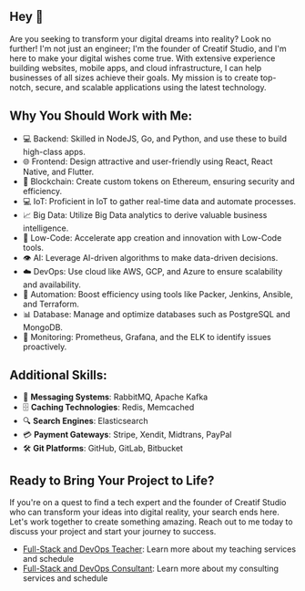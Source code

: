 ## Hey 👋
Are you seeking to transform your digital dreams into reality? Look no further! I'm not just an engineer; I'm the founder of Creatif Studio, and I'm here to make your digital wishes come true. With extensive experience building websites, mobile apps, and cloud infrastructure, I can help businesses of all sizes achieve their goals. My mission is to create top-notch, secure, and scalable applications using the latest technology.

## Why You Should Work with Me:
- 💻 Backend: Skilled in NodeJS, Go, and Python, and use these to build high-class apps.
- 🌐 Frontend: Design attractive and user-friendly using React, React Native, and Flutter.
- 🧙 Blockchain: Create custom tokens on Ethereum, ensuring security and efficiency.
- 💻 IoT: Proficient in IoT to gather real-time data and automate processes.
- 📈 Big Data: Utilize Big Data analytics to derive valuable business intelligence.
- 🚀 Low-Code: Accelerate app creation and innovation with Low-Code tools.
- 👁️ AI: Leverage AI-driven algorithms to make data-driven decisions.
- ☁️ DevOps: Use cloud like AWS, GCP, and Azure to ensure scalability and availability.
- 🤖 Automation: Boost efficiency using tools like Packer, Jenkins, Ansible, and Terraform.
- 📊 Database: Manage and optimize databases such as PostgreSQL and MongoDB.
- 🚀 Monitoring: Prometheus, Grafana, and the ELK to identify issues proactively.

## Additional Skills:

- 💌 **Messaging Systems**: RabbitMQ, Apache Kafka
- 🗄️ **Caching Technologies**: Redis, Memcached
- 🔍 **Search Engines**: Elasticsearch
- 💳 **Payment Gateways**: Stripe, Xendit, Midtrans, PayPal
- 🛠️ **Git Platforms**: GitHub, GitLab, Bitbucket

## Ready to Bring Your Project to Life?

If you're on a quest to find a tech expert and the founder of Creatif Studio who can transform your ideas into digital reality, your search ends here. Let's work together to create something amazing. Reach out to me today to discuss your project and start your journey to success.

- [Full-Stack and DevOps Teacher](TEACH.md): Learn more about my teaching services and schedule
- [Full-Stack and DevOps Consultant](CONSULTANT.md): Learn more about my consulting services and schedule

